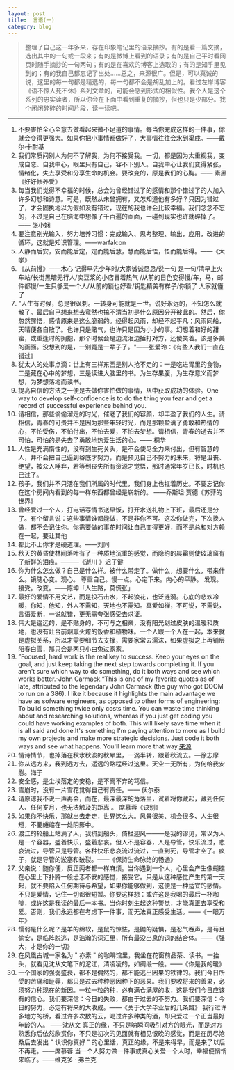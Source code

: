 ```yaml
---
layout: post
title:  言语(一)
category: blog
---
```


  > 整理了自己这一年多来，存在印象笔记里的语录摘抄。有的是看一篇文摘，选出其中的一句或一段来；有的是微博上看到的语录；有的是自己平时看网页时随手摘抄的一句两句；有的是在喜欢的博客上选取的；有的是知乎里见到的；有的我自己都忘记了出处......总之，来源很广。但是，可以真诚的说，这里的每一句都是精选的，每一句都不会是胡乱加上的。看过左岸博客《语不惊人死不休》系列文章的，可能会感到形式的相似性。我个人是这个系列的忠实读者，所以你会在下面中看到重复的摘抄，但也只是少部分。找个闲闲碎碎的时间片段，读一读吧。

---------------------------------------------------------------------------

1. 不要害怕全心全意去做看起来微不足道的事情。每当你完成这样的一件事，你就会变得更强大。如果你把小事情都做好了，大事情往往会水到渠成。——戴尔·卡耐基
2. 我们常质问别人为何不了解我，为何不接受我。一切，都是因为太重视我，变成自恋、自我中心，眼里只有自己，容不下别人。自我中心让我们变得紧张，情绪化，失去享受和分享生命的机会。要改变的，原是我们的心胸。—— 素黑 《好好修养爱》
3. 每当我们觉得不幸福的时候，总会为曾经错过了的感情和那个错过了的人加入许多幻想和诗意。可是，既然从未曾拥有，又怎知道他有多好？只因为错过了，才会固执地以为假如没有错过，现在的我也许会比较幸福。我们念念不忘的，不过是自己在脑海中想像了千百遍的画面，一碰到现实也许就碎掉了。—— 张小娴
4. 要注意别光输入，努力培养习惯：完成输入、思考整理、输出，应用，改进的循环，这就是知识管理。——warfalcon
5. 人静而后安，安而能后定，定而能后慧，慧而能后悟，悟而能后得。——《大学》
6. 《从前慢》——木心 记得早先少年时/大家诚诚恳恳/说一句 是一句/清早上火车站/长街黑暗无行人/卖豆浆的小店冒着热气 /从前的日色变得慢/车，马，邮件都慢/一生只够爱一个人/从前的锁也好看/钥匙精美有样子/你锁了 人家就懂了
7. "人生有时候，总是很讽刺。一转身可能就是一世。说好永远的，不知怎么就散了。最后自己想来想去竟然也搞不清当初是什么原因分开彼此的。然后，你忽然醒悟，感情原来是这么脆弱的。经得起风雨，却经不起平凡；风雨同船，天晴便各自散了。也许只是赌气，也许只是因为小小的事。幻想着和好的甜蜜，或重逢时的拥抱，那个时候会是边流泪边捶打对方，还傻笑着。该是多美的画面。没想到的是，一别竟是一辈子了。"——张爱玲：《有些人我们一直在错过》
8. 犹太人的处事点滴：世上有三样东西是别人抢不走的：一是吃进胃里的食物，二是藏在心中的梦想，三是读进大脑里的书。为生存果腹，为生存意义而梦想，为梦想落地而读书。
9. 提高自信的方法之一便是去做你害怕做的事情，从中获取成功的体验。One way to develop self-confidence is to do the thing you fear and get a record of successful experience behind you.
10. 请相信，那些偷偷溜走的时光，催老了我们的容颜，却丰盈了我们的人生。请相信，青春的可贵并不是因为那些年轻时光，而是那颗盈满了勇敢和热情的心，不怕受伤，不怕付出，不怕去爱，不怕去梦想。请相信，青春的逝去并不可怕，可怕的是失去了勇敢地热爱生活的心。—— 桐华
11. 人性是充满惰性的，没有到生死关头，是不会使尽全力来付出，但有智慧的人，并不会把自己逼到谷底才努力，而是预见自己不努力的未来，将是沮丧、绝望，被众人唾弃，若等到丧失所有资源才觉悟，那时通常年岁已长，时机也已过了。
12. 孩子，我们并不只活在我们所属的时代里，我们身上也扛着历史。不要忘记你在这个房间内看到的每一样东西都曾经是崭新的。 ——乔斯坦·贾德《苏菲的世界》
13. 曾经爱过一个人，打电话写情书送早饭，打开水送礼物上下班，最后还是分了。有个留言说：这些事情谁都能做，不是非你不可。这次你做完，下次换人做，都不会记住你。你需要做的事花时间让自己变得更好，而不是总和对方赖在一起，要让其他
14. 都比不上你才是硬道理。——刘同
15. 秋天的黄昏使林间落叶有了一种质地沉重的感觉，而隐约的晨霜则使玻璃窗有了新鲜的泪痕。———《逝川 》迟子键
16. 你为什么怎么做？自己是什么样。被什么带走了。做什么，想要什么，带来什么。镜随心变。观心。 尊重自己。慢一点。心定下来。内心的平静。 发现。接受。改变。——陈坤「人生路，莫慌张」
17. 最好的爱情不用文艺，而是投石击水，不起浪花，也泛涟漪。心底的悲欢冷暖，你知，他知，外人不需知，天地也不需知。真爱如禅，不可说，不需说，言语爱断，一说就错，更无需夸张感受去求证。
18. 伟大是遥远的，是不贴身的，不可与之相亲，没有阳光划过皮肤的温暖和质地，也没有灶台前烟熏火燎的饭香和植物味。一个人跟一个人在一起，本来就是虚拟关系，所以才需要细节去支撑，需要家常去濡沫，如果虚拟之上再铺层阳春白雪，那只会是两只小白兔过家家。
19. ”Focused, hard work is the real key to success. Keep your eyes on the goal, and just keep taking the next step towards completing it. If you aren't sure which way to do something, do it both ways and see which works better.-John Carmack.“This is one of my favorite quotes as of late, attributed to the legendary John Carmack (the guy who got DOOM to run on a 386). I like it because it highlights the main advantage we have as sofware engineers, as opposed to other forms of engineering: To build something twice only costs time. You can waste time thinking about and researching solutions, whereas if you just get coding you could have working examples of both. This will likely save time when it is all said and done.It's something I'm paying attention to more as I build my own projects and make more strategic decisions. Just code it both ways and see what happens. You'll learn more that way.[来源](http://www.aeflash.com/2013-01/john-carmack.html)
20. 情诗情节，也掉落在秋水秋波的秋晕里，一涡半转，跟着秋流去。—徐志摩
21. 你从远方来，我到远方去，遥远的路程经过这里。天空一无所有，为何给我安慰。海子
22. 安全感，是尘埃落定的安稳，是不离不弃的笃信。
23. 雪崩时，没有一片雪花觉得自己有责任。—— 伏尔泰
24. 请原谅我不说一声再会，而在，最深最深的角落里，试着将你藏起，藏到任何人、任何岁月，也无法触及的距离 。 席慕蓉《诀别》
25. 如果你不快乐，那就出去走走，世界这么大。风景很美、机会很多、人生很短，不要蜷缩在一处阴影中。
26. 渡江的轮船上站满了人，我挤到船头，倚栏迎风———是我的谬见，常以为人是一个容器，盛着快乐，盛着悲哀。但人不是容器，人是导管，快乐流过，悲哀流过，导管只是导管。各种快乐悲哀流过流过，一直到死，导管才空了。疯子，就是导管的淤塞和破裂。——《保持生命脉络的畅通》
27. 父亲说：随你便，反正两者都一样麻烦。当你遇到一个人，心里会产生像蝴蝶在心里上下扑腾一般忐忑不安的感觉，接受它。只是从这种感觉产生的第一天起，就不要陷入任何期待与希望，如果你能够做到，这便是一种适宜的感情。不只是爱情，记住一切都很短暂。你要这样想：或许这是我喝的最后一杯咖啡，或许这是我读的最后一本书。当你时刻生起这种警觉，才能真正去享受和爱。否则，我们永远都在考虑下一件事，而无法真正感受生活。——《一眼万年》
28. 懦弱是什么呢？是羊的绵软，是鼠的惊怯，是鼬的疑惧，是忍气吞声，是苟且偷安，是临阵脱逃，是浩瀚的词汇里，所有最没出息的词的结合体。——《强大，才是你的一切》
29. 在凤凰古城一家名为 " 亦素 " 的咖啡馆里，我坐在花窗前品茶、读书。一抬头，就看见沈从文笔下的沱江，清凌凌的，如绸缎一般。——《你是我的暖》
30. 一个国家的强弱盛衰，都不是偶然的，都不能逃出因果的铁律的。我们今日所受的苦痛和耻辱，都只是过去种种恶因种下的恶果。我们要收将来的善果，必须努力种现在的新因。一粒一粒的种，必有满仓满屋的收，这是我们今日应该有的信心。我们要深信：今日的失败，都由于过去的不努力。我们要深信：今日的努力，必定有将来的大收成。——《关于大学毕业后的几条路》
我行过许多地方的桥，看过许多次数的云，喝过许多种类的酒，却只爱过一个正当最好年龄的人。 ——沈从文
真正的缘，不只是呐瞬间吸引对方的眼光，而是对方熟悉你后依然欣赏你，不只是初次的见面就有相见恨晚的感觉，而是在历尽沧桑后去发出 " 认识你真好 " 的心里话，真正的缘，不是来得早，而是来了以后不再走。——席慕蓉
当一个人努力做一件事或真心关爱一个人时，幸福便悄悄来临了。——维克多 · 弗兰克
